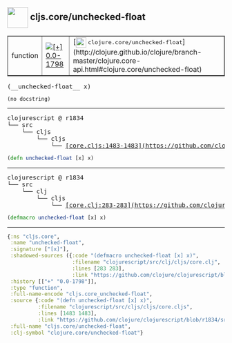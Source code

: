 ## <img width="48px" valign="middle" src="http://i.imgur.com/Hi20huC.png"> cljs.core/unchecked-float

 <table border="1">
<tr>
<td>function</td>
<td><a href="https://github.com/cljsinfo/api-refs/tree/0.0-1798"><img valign="middle" alt="[+] 0.0-1798" src="https://img.shields.io/badge/+-0.0--1798-lightgrey.svg"></a> </td>
<td>
[<img height="24px" valign="middle" src="http://i.imgur.com/1GjPKvB.png"> <samp>clojure.core/unchecked-float</samp>](http://clojure.github.io/clojure/branch-master/clojure.core-api.html#clojure.core/unchecked-float)
</td>
</tr>
</table>

 <samp>
(__unchecked-float__ x)<br>
</samp>

```
(no docstring)
```

---

 <pre>
clojurescript @ r1834
└── src
    └── cljs
        └── cljs
            └── <ins>[core.cljs:1483-1483](https://github.com/clojure/clojurescript/blob/r1834/src/cljs/cljs/core.cljs#L1483-L1483)</ins>
</pre>

```clj
(defn unchecked-float [x] x)
```


---

 <pre>
clojurescript @ r1834
└── src
    └── clj
        └── cljs
            └── <ins>[core.clj:283-283](https://github.com/clojure/clojurescript/blob/r1834/src/clj/cljs/core.clj#L283-L283)</ins>
</pre>

```clj
(defmacro unchecked-float [x] x)
```

---

```clj
{:ns "cljs.core",
 :name "unchecked-float",
 :signature ["[x]"],
 :shadowed-sources ({:code "(defmacro unchecked-float [x] x)",
                     :filename "clojurescript/src/clj/cljs/core.clj",
                     :lines [283 283],
                     :link "https://github.com/clojure/clojurescript/blob/r1834/src/clj/cljs/core.clj#L283-L283"}),
 :history [["+" "0.0-1798"]],
 :type "function",
 :full-name-encode "cljs.core_unchecked-float",
 :source {:code "(defn unchecked-float [x] x)",
          :filename "clojurescript/src/cljs/cljs/core.cljs",
          :lines [1483 1483],
          :link "https://github.com/clojure/clojurescript/blob/r1834/src/cljs/cljs/core.cljs#L1483-L1483"},
 :full-name "cljs.core/unchecked-float",
 :clj-symbol "clojure.core/unchecked-float"}

```

